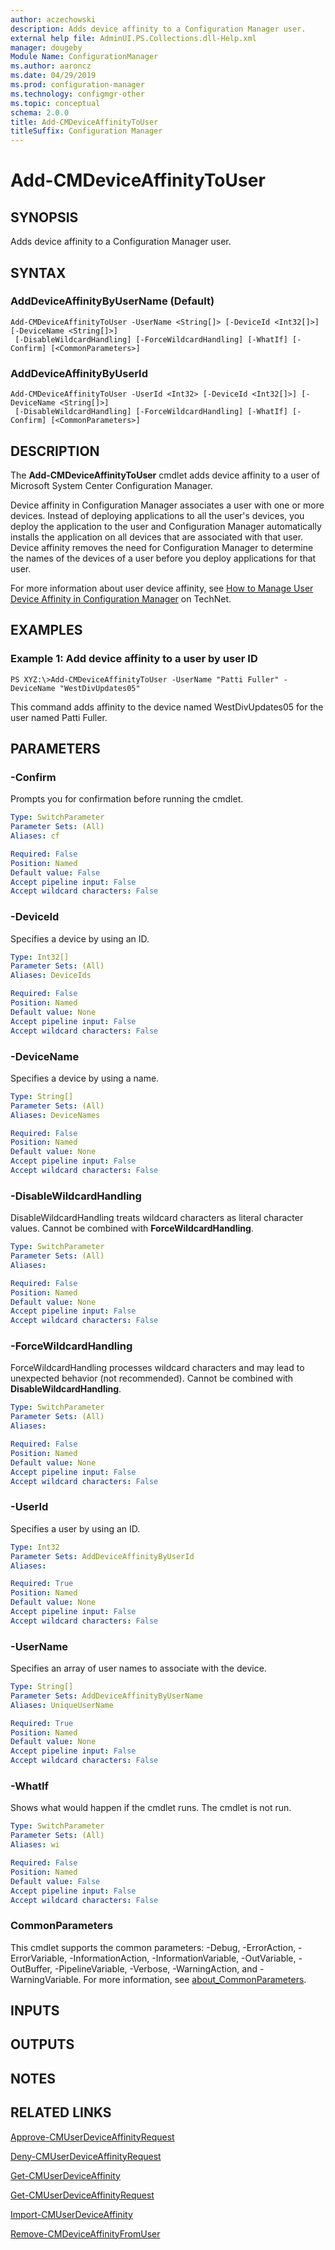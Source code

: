 ```yaml
---
author: aczechowski
description: Adds device affinity to a Configuration Manager user.
external help file: AdminUI.PS.Collections.dll-Help.xml
manager: dougeby
Module Name: ConfigurationManager
ms.author: aaroncz
ms.date: 04/29/2019
ms.prod: configuration-manager
ms.technology: configmgr-other
ms.topic: conceptual
schema: 2.0.0
title: Add-CMDeviceAffinityToUser
titleSuffix: Configuration Manager
---
```


# Add-CMDeviceAffinityToUser

## SYNOPSIS
Adds device affinity to a Configuration Manager user.

## SYNTAX

### AddDeviceAffinityByUserName (Default)
```
Add-CMDeviceAffinityToUser -UserName <String[]> [-DeviceId <Int32[]>] [-DeviceName <String[]>]
 [-DisableWildcardHandling] [-ForceWildcardHandling] [-WhatIf] [-Confirm] [<CommonParameters>]
```

### AddDeviceAffinityByUserId
```
Add-CMDeviceAffinityToUser -UserId <Int32> [-DeviceId <Int32[]>] [-DeviceName <String[]>]
 [-DisableWildcardHandling] [-ForceWildcardHandling] [-WhatIf] [-Confirm] [<CommonParameters>]
```

## DESCRIPTION
The **Add-CMDeviceAffinityToUser** cmdlet adds device affinity to a user of Microsoft System Center Configuration Manager.

Device affinity in Configuration Manager associates a user with one or more devices.
Instead of deploying applications to all the user's devices, you deploy the application to the user and Configuration Manager automatically installs the application on all devices that are associated with that user.
Device affinity removes the need for Configuration Manager to determine the names of the devices of a user before you deploy applications for that user.

For more information about user device affinity, see [How to Manage User Device Affinity in Configuration Manager](http://go.microsoft.com/fwlink/?linkid=247182) on TechNet.

## EXAMPLES

### Example 1: Add device affinity to a user by user ID
```
PS XYZ:\>Add-CMDeviceAffinityToUser -UserName "Patti Fuller" -DeviceName "WestDivUpdates05"
```

This command adds affinity to the device named WestDivUpdates05 for the user named Patti Fuller.

## PARAMETERS

### -Confirm
Prompts you for confirmation before running the cmdlet.

```yaml
Type: SwitchParameter
Parameter Sets: (All)
Aliases: cf

Required: False
Position: Named
Default value: False
Accept pipeline input: False
Accept wildcard characters: False
```

### -DeviceId
Specifies a device by using an ID.

```yaml
Type: Int32[]
Parameter Sets: (All)
Aliases: DeviceIds

Required: False
Position: Named
Default value: None
Accept pipeline input: False
Accept wildcard characters: False
```

### -DeviceName
Specifies a device by using a name.

```yaml
Type: String[]
Parameter Sets: (All)
Aliases: DeviceNames

Required: False
Position: Named
Default value: None
Accept pipeline input: False
Accept wildcard characters: False
```

### -DisableWildcardHandling
DisableWildcardHandling treats wildcard characters as literal character values. Cannot be combined with **ForceWildcardHandling**.

```yaml
Type: SwitchParameter
Parameter Sets: (All)
Aliases:

Required: False
Position: Named
Default value: None
Accept pipeline input: False
Accept wildcard characters: False
```

### -ForceWildcardHandling
ForceWildcardHandling processes wildcard characters and may lead to unexpected behavior (not recommended). Cannot be combined with **DisableWildcardHandling**.

```yaml
Type: SwitchParameter
Parameter Sets: (All)
Aliases:

Required: False
Position: Named
Default value: None
Accept pipeline input: False
Accept wildcard characters: False
```

### -UserId
Specifies a user by using an ID.

```yaml
Type: Int32
Parameter Sets: AddDeviceAffinityByUserId
Aliases:

Required: True
Position: Named
Default value: None
Accept pipeline input: False
Accept wildcard characters: False
```

### -UserName
Specifies an array of user names to associate with the device.

```yaml
Type: String[]
Parameter Sets: AddDeviceAffinityByUserName
Aliases: UniqueUserName

Required: True
Position: Named
Default value: None
Accept pipeline input: False
Accept wildcard characters: False
```

### -WhatIf
Shows what would happen if the cmdlet runs.
The cmdlet is not run.

```yaml
Type: SwitchParameter
Parameter Sets: (All)
Aliases: wi

Required: False
Position: Named
Default value: False
Accept pipeline input: False
Accept wildcard characters: False
```

### CommonParameters
This cmdlet supports the common parameters: -Debug, -ErrorAction, -ErrorVariable, -InformationAction, -InformationVariable, -OutVariable, -OutBuffer, -PipelineVariable, -Verbose, -WarningAction, and -WarningVariable. For more information, see [about_CommonParameters](http://go.microsoft.com/fwlink/?LinkID=113216).

## INPUTS

## OUTPUTS

## NOTES

## RELATED LINKS

[Approve-CMUserDeviceAffinityRequest](Approve-CMUserDeviceAffinityRequest.md)

[Deny-CMUserDeviceAffinityRequest](Deny-CMUserDeviceAffinityRequest.md)

[Get-CMUserDeviceAffinity](Get-CMUserDeviceAffinity.md)

[Get-CMUserDeviceAffinityRequest](Get-CMUserDeviceAffinityRequest.md)

[Import-CMUserDeviceAffinity](Import-CMUserDeviceAffinity.md)

[Remove-CMDeviceAffinityFromUser](Remove-CMDeviceAffinityFromUser.md)


